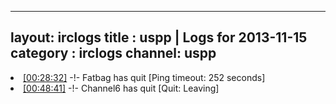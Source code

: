 
---
layout: irclogs
title : uspp | Logs for 2013-11-15
category : irclogs
channel: uspp
---
<li class="logitem"><a href="#00:28:32" name="00:28:32" class="time">[00:28:32]</a> -!- <span class="quit">Fatbag</span> has quit [Ping timeout: 252 seconds] </li>
<li class="logitem"><a href="#00:48:41" name="00:48:41" class="time">[00:48:41]</a> -!- <span class="quit">Channel6</span> has quit [Quit: Leaving] </li>


